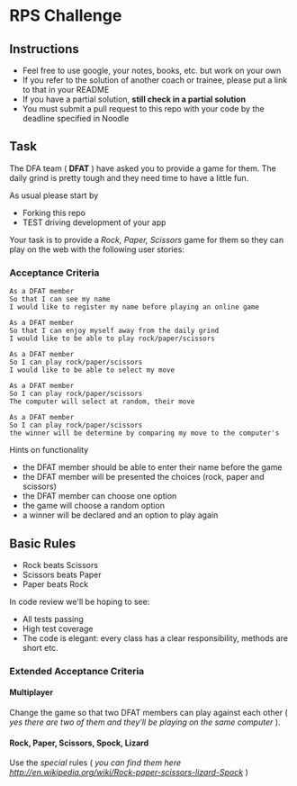 # RPS Challenge

Instructions
-------

* Feel free to use google, your notes, books, etc. but work on your own
* If you refer to the solution of another coach or trainee, please put a link to that in your README
* If you have a partial solution, **still check in a partial solution**
* You must submit a pull request to this repo with your code by the deadline specified in Noodle

Task
----

The DFA team ( **DFAT** ) have asked you to provide a game for them. The daily grind is pretty tough and they need time to have a little fun.

As usual please start by

* Forking this repo
* TEST driving development of your app

Your task is to provide a _Rock, Paper, Scissors_ game for them so they can play on the web with the following user stories:

### Acceptance Criteria
```
As a DFAT member
So that I can see my name
I would like to register my name before playing an online game

As a DFAT member
So that I can enjoy myself away from the daily grind
I would like to be able to play rock/paper/scissors

As a DFAT member
So I can play rock/paper/scissors
I would like to be able to select my move

As a DFAT member
So I can play rock/paper/scissors
The computer will select at random, their move

As a DFAT member
So I can play rock/paper/scissors
the winner will be determine by comparing my move to the computer's

```

Hints on functionality

- the DFAT member should be able to enter their name before the game
- the DFAT member will be presented the choices (rock, paper and scissors)
- the DFAT member can choose one option
- the game will choose a random option
- a winner will be declared and an option to play again

## Basic Rules

- Rock beats Scissors
- Scissors beats Paper
- Paper beats Rock

In code review we'll be hoping to see:

* All tests passing
* High test coverage
* The code is elegant: every class has a clear responsibility, methods are short etc.

### Extended Acceptance Criteria

#### Multiplayer

Change the game so that two DFAT members can play against each other ( _yes there are two of them and they'll be playing on the same computer_ ).

#### Rock, Paper, Scissors, Spock, Lizard

Use the _special_ rules ( _you can find them here http://en.wikipedia.org/wiki/Rock-paper-scissors-lizard-Spock_ )
